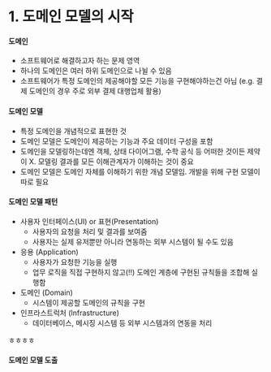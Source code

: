 # 1. 도메인 모델의 시작
#### 도메인
- 소프트웨어로 해결하고자 하는 문제 영역
- 하나의 도메인은 여러 하위 도메인으로 나뉠 수 있음
- 소프트웨어가 특정 도메인의 제공해야할 모든 기능을 구현해야하는건 아님 (e.g. 결제 도메인의 경우 주로 외부 결제 대행업체 활용)

#### 도메인 모델
- 특정 도메인을 개념적으로 표현한 것
- 도메인 모델은 도메인이 제공하는 기능과 주요 데이터 구성을 포함
- 도메인을 모델링하는데엔 객체, 상태 다이어그램, 수학 공식 등 어떠한 것이든 제약이 X. 모델링 결과를 모든 이해관계자가 이해하는 것이 중요
- 도메인 모델은 도메인 자체를 이해하기 위한 개념 모델임. 개발을 위해 구현 모델이 따로 필요

#### 도메인 모델 패턴
- 사용자 인터페이스(UI) or 표현(Presentation)
    - 사용자의 요청을 처리 및 결과를 보여줌
    - 사용자는 실제 유저뿐만 아니라 연동하는 외부 시스템이 될 수도 있음
- 응용 (Application)
    - 사용자가 요청한 기능을 실행
    - 업무 로직을 직접 구현하지 않고(!!) 도메인 계층에 구현된 규칙들을 조합해 실행함
- 도메인 (Domain)
    - 시스템이 제공할 도메인의 규칙을 구현
- 인프라스트럭처 (Infrastructure)
    - 데이터베이스, 메시징 시스템 등 외부 시스템과의 연동을 처리

<quote>ㅎㅎㅎㅎ</quote>

#### 도메인 모델 도출
